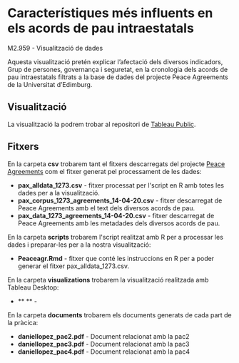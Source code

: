 # Característiques més influents en els acords de pau intraestatals
M2.959 - Visualització de dades

Aquesta visualització pretén explicar l’afectació dels diversos indicadors, Grup de persones, governança i seguretat, en la cronologia  dels acords de pau intraestatals filtrats a la base de dades del projecte Peace Agreements de la Universitat d’Edimburg. 

## Visualització

La visualització la podrem trobar al repositori de [Tableau Public](https://public.tableau.com/profile/dlopezra).

## Fitxers

En la carpeta **csv** trobarem tant el fitxers descarregats del projecte [Peace Agreements](https://www.peaceagreements.org/) com el fitxer generat pel processament de les dades:
* **pax_alldata_1273.csv** - fitxer processat per l'script en R amb totes les dades per a la visualització.
* **pax_corpus_1273_agreements_14-04-20.csv** - fitxer descarregat de Peace Agreements amb el text dels diversos acords de pau.
* **pax_data_1273_agreements_14-04-20.csv** - fitxer descarregat de Peace Agreements amb les metadades dels diversos acords de pau.

En la carpeta **scripts** trobarem l'script realitzat amb R per a processar les dades i preparar-les per a la nostra visualització: 
* **Peaceagr.Rmd** - fitxer que conté les instruccions en R per a poder generar el fitxer pax_alldata_1273.csv.

En la carpeta **visualizations** trobarem la visualització realitzada amb Tableau Desktop:
* ** ** - 

En la carpeta **documents** trobarem els documents generats de cada part de la pràcica:
* **daniellopez_pac2.pdf** - Document relacionat amb la pac2
* **daniellopez_pac3.pdf** - Document relacionat amb la pac3
* **daniellopez_pac4.pdf** - Document relacionat amb la pac4
